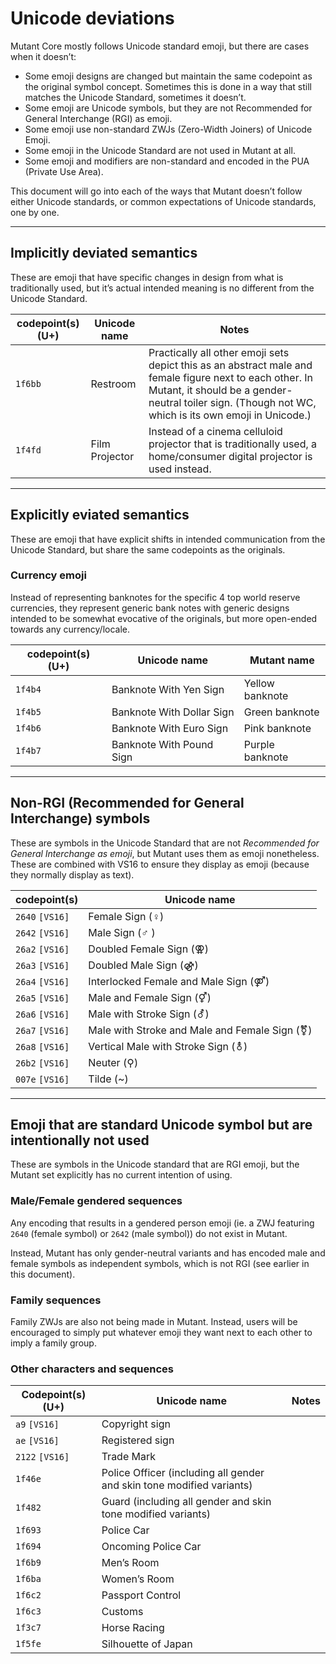 # Unicode deviations

Mutant Core mostly follows Unicode standard emoji, but there are cases when it doesn’t:

- Some emoji designs are changed but maintain the same codepoint as the original symbol concept. Sometimes this is done in a way that still matches the Unicode Standard, sometimes it doesn’t.
- Some emoji are Unicode symbols, but they are not Recommended for General Interchange (RGI) as emoji.
- Some emoji use non-standard ZWJs (Zero-Width Joiners) of Unicode Emoji.
- Some emoji in the Unicode Standard are not used in Mutant at all.
- Some emoji and modifiers are non-standard and encoded in the PUA (Private Use Area).

This document will go into each of the ways that Mutant doesn’t follow either Unicode standards, or common expectations of Unicode standards, one by one.

----

## Implicitly deviated semantics
These are emoji that have specific changes in design from what is traditionally used, but it’s actual intended meaning is no different from the Unicode Standard.

| codepoint(s) (U+) | Unicode name | Notes |
| ---- | ---- | ---- |
| `1f6bb` | Restroom | Practically all other emoji sets depict this as an abstract male and female figure next to each other. In Mutant, it should be a gender-neutral toiler sign. (Though not WC, which is its own emoji in Unicode.) |
| `1f4fd` | Film Projector | Instead of a cinema celluloid projector that is traditionally used, a home/consumer digital projector is used instead.

-----

## Explicitly eviated semantics
These are emoji that have explicit shifts in intended communication from the Unicode Standard, but share the same codepoints as the originals.

### Currency emoji
Instead of representing banknotes for the specific 4 top world reserve currencies, they represent generic bank notes with generic designs intended to be somewhat evocative of the originals, but more open-ended towards any currency/locale.

| codepoint(s) (U+) | Unicode name | Mutant name |
| ---- | ---- | ---- |
| `1f4b4` | Banknote With Yen Sign | Yellow banknote |
| `1f4b5` | Banknote With Dollar Sign | Green banknote |
| `1f4b6` | Banknote With Euro Sign | Pink banknote |
| `1f4b7` | Banknote With Pound Sign | Purple banknote |

----

## Non-RGI (Recommended for General Interchange) symbols
These are symbols in the Unicode Standard that are not *Recommended for General Interchange as emoji*, but Mutant uses them as emoji nonetheless. These are combined with VS16 to ensure they display as emoji (because they normally display as text).

| codepoint(s) | Unicode name |
| ---- | ---- |
| `2640` `[VS16]` | Female Sign (♀) |
| `2642` `[VS16]` | Male Sign (♂ ) |
| `26a2` `[VS16]` | Doubled Female Sign (⚢) |
| `26a3` `[VS16]` | Doubled Male Sign (⚣) |
| `26a4` `[VS16]` | Interlocked Female and Male Sign (⚤) |
| `26a5` `[VS16]` | Male and Female Sign (⚥) |
| `26a6` `[VS16]` | Male with Stroke Sign (⚦) |
| `26a7` `[VS16]` | Male with Stroke and Male and Female Sign (⚧) |
| `26a8` `[VS16]` | Vertical Male with Stroke Sign (⚨) |
| `26b2` `[VS16]` | Neuter (⚲) |
| `007e` `[VS16]` | Tilde (~) |

----

## Emoji that are standard Unicode symbol but are intentionally not used
These are symbols in the Unicode standard that are RGI emoji, but the Mutant set explicitly has no current intention of using.

### Male/Female gendered sequences
Any encoding that results in a gendered person emoji (ie. a ZWJ featuring `2640` (female
symbol) or `2642` (male symbol)) do not exist in Mutant.

Instead, Mutant has only gender-neutral variants and has encoded male and female symbols as
independent symbols, which is not RGI (see earlier in this document). 

### Family sequences
Family ZWJs are also not being made in Mutant. Instead, users will be encouraged to simply put whatever emoji they want next to each other to imply a family group.

### Other characters and sequences
| Codepoint(s) (U+) | Unicode name | Notes |
| ---- | ---- | ---- |
| `a9` `[VS16]` | Copyright sign | |
| `ae` `[VS16]` | Registered sign | |
| `2122` `[VS16]` | Trade Mark | |
| `1f46e` | Police Officer (including all gender and skin tone modified variants) | |
| `1f482` | Guard (including all gender and skin tone modified variants) | |
| `1f693` | Police Car | |
| `1f694` | Oncoming Police Car | | 
| `1f6b9` | Men’s Room | |
| `1f6ba` | Women’s Room | |
| `1f6c2` | Passport Control | |
| `1f6c3` | Customs | |
| `1f3c7` | Horse Racing | | 
| `1f5fe` | Silhouette of Japan | |
